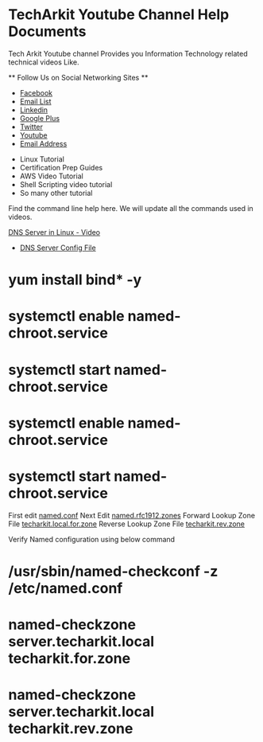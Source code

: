 # TechArkit Youtube Channel Help Documents
 
Tech Arkit Youtube channel Provides you Information Technology related technical videos Like.


** Follow Us on Social Networking Sites **
* [Facebook](https://www.facebook.com/Linuxarkit/)
* [Email List](https://feedburner.google.com/fb/a/mailverify?uri=arkit)
* [Linkedin](https://in.linkedin.com/in/ravi-kumar-94530121)
* [Google Plus](https://plus.google.com/u/0/+RedhatEnterpriseLinuxStepbyStepGuide/posts)
* [Twitter](https://twitter.com/aravikumar48)
* [Youtube](https://www.youtube.com/Techarkit?sub_confirmation=1)
* [Email Address](aravikumar48@gmail.com)

- Linux Tutorial
- Certification Prep Guides
- AWS Video Tutorial
- Shell Scripting video tutorial
- So many other tutorial

Find the command line help here. We will update all the commands used in videos.

[DNS Server in Linux - Video](https://youtu.be/B6RprjoOdk4)
- [DNS Server Config File](https://github.com/techtutorials/TechArkit-YouTube/tree/master/DNS-Server)
# yum install bind* -y
# systemctl enable named-chroot.service
# systemctl start named-chroot.service
# systemctl enable named-chroot.service
# systemctl start named-chroot.service

First edit [named.conf](https://github.com/techtutorials/TechArkit-YouTube/blob/master/DNS-Server/named.conf)
Next Edit [named.rfc1912.zones](https://github.com/techtutorials/TechArkit-YouTube/blob/master/DNS-Server/named.rfc1912.zones)
Forward Lookup Zone File [techarkit.local.for.zone](https://github.com/techtutorials/TechArkit-YouTube/blob/master/DNS-Server/techarkit.local.for.zone)
Reverse Lookup Zone File [techarkit.rev.zone](https://github.com/techtutorials/TechArkit-YouTube/blob/master/DNS-Server/techarkit.local.rev.zone)

Verify Named configuration using below command
# /usr/sbin/named-checkconf -z /etc/named.conf
# named-checkzone server.techarkit.local techarkit.for.zone
# named-checkzone server.techarkit.local techarkit.rev.zone



